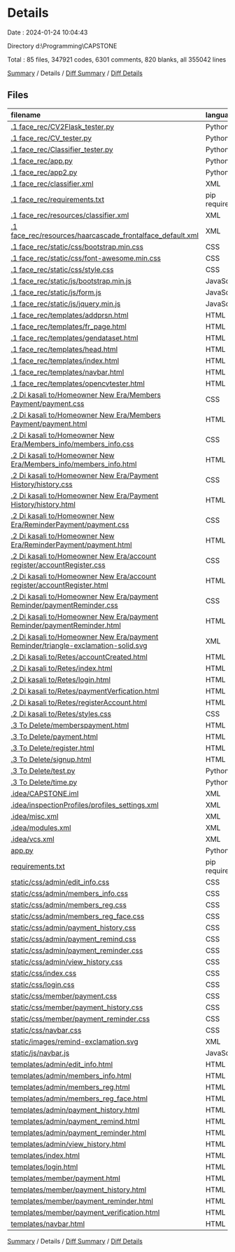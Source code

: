 # Details

Date : 2024-01-24 10:04:43

Directory d:\\Programming\\CAPSTONE

Total : 85 files,  347921 codes, 6301 comments, 820 blanks, all 355042 lines

[Summary](results.md) / Details / [Diff Summary](diff.md) / [Diff Details](diff-details.md)

## Files
| filename | language | code | comment | blank | total |
| :--- | :--- | ---: | ---: | ---: | ---: |
| [.1 face_rec/CV2Flask_tester.py](/.1%20face_rec/CV2Flask_tester.py) | Python | 22 | 0 | 6 | 28 |
| [.1 face_rec/CV_tester.py](/.1%20face_rec/CV_tester.py) | Python | 9 | 5 | 5 | 19 |
| [.1 face_rec/Classifier_tester.py](/.1%20face_rec/Classifier_tester.py) | Python | 12 | 4 | 8 | 24 |
| [.1 face_rec/app.py](/.1%20face_rec/app.py) | Python | 179 | 16 | 59 | 254 |
| [.1 face_rec/app2.py](/.1%20face_rec/app2.py) | Python | 179 | 17 | 59 | 255 |
| [.1 face_rec/classifier.xml](/.1%20face_rec/classifier.xml) | XML | 156,793 | 0 | 1 | 156,794 |
| [.1 face_rec/requirements.txt](/.1%20face_rec/requirements.txt) | pip requirements | 49 | 0 | 0 | 49 |
| [.1 face_rec/resources/classifier.xml](/.1%20face_rec/resources/classifier.xml) | XML | 156,793 | 0 | 1 | 156,794 |
| [.1 face_rec/resources/haarcascade_frontalface_default.xml](/.1%20face_rec/resources/haarcascade_frontalface_default.xml) | XML | 29,818 | 5,894 | 1 | 35,713 |
| [.1 face_rec/static/css/bootstrap.min.css](/.1%20face_rec/static/css/bootstrap.min.css) | CSS | 1 | 6 | 0 | 7 |
| [.1 face_rec/static/css/font-awesome.min.css](/.1%20face_rec/static/css/font-awesome.min.css) | CSS | 1 | 3 | 1 | 5 |
| [.1 face_rec/static/css/style.css](/.1%20face_rec/static/css/style.css) | CSS | 8 | 0 | 2 | 10 |
| [.1 face_rec/static/js/bootstrap.min.js](/.1%20face_rec/static/js/bootstrap.min.js) | JavaScript | 1 | 6 | 0 | 7 |
| [.1 face_rec/static/js/form.js](/.1%20face_rec/static/js/form.js) | JavaScript | 24 | 0 | 5 | 29 |
| [.1 face_rec/static/js/jquery.min.js](/.1%20face_rec/static/js/jquery.min.js) | JavaScript | 3 | 1 | 0 | 4 |
| [.1 face_rec/templates/addprsn.html](/.1%20face_rec/templates/addprsn.html) | HTML | 48 | 0 | 3 | 51 |
| [.1 face_rec/templates/fr_page.html](/.1%20face_rec/templates/fr_page.html) | HTML | 16 | 0 | 5 | 21 |
| [.1 face_rec/templates/gendataset.html](/.1%20face_rec/templates/gendataset.html) | HTML | 24 | 0 | 4 | 28 |
| [.1 face_rec/templates/head.html](/.1%20face_rec/templates/head.html) | HTML | 8 | 0 | 3 | 11 |
| [.1 face_rec/templates/index.html](/.1%20face_rec/templates/index.html) | HTML | 50 | 0 | 5 | 55 |
| [.1 face_rec/templates/navbar.html](/.1%20face_rec/templates/navbar.html) | HTML | 8 | 2 | 0 | 10 |
| [.1 face_rec/templates/opencvtester.html](/.1%20face_rec/templates/opencvtester.html) | HTML | 10 | 0 | 0 | 10 |
| [.2 Di kasali to/Homeowner New Era/Members Payment/payment.css](/.2%20Di%20kasali%20to/Homeowner%20New%20Era/Members%20Payment/payment.css) | CSS | 42 | 6 | 4 | 52 |
| [.2 Di kasali to/Homeowner New Era/Members Payment/payment.html](/.2%20Di%20kasali%20to/Homeowner%20New%20Era/Members%20Payment/payment.html) | HTML | 22 | 0 | 1 | 23 |
| [.2 Di kasali to/Homeowner New Era/Members_info/members_info.css](/.2%20Di%20kasali%20to/Homeowner%20New%20Era/Members_info/members_info.css) | CSS | 111 | 6 | 8 | 125 |
| [.2 Di kasali to/Homeowner New Era/Members_info/members_info.html](/.2%20Di%20kasali%20to/Homeowner%20New%20Era/Members_info/members_info.html) | HTML | 98 | 4 | 12 | 114 |
| [.2 Di kasali to/Homeowner New Era/Payment History/history.css](/.2%20Di%20kasali%20to/Homeowner%20New%20Era/Payment%20History/history.css) | CSS | 67 | 2 | 4 | 73 |
| [.2 Di kasali to/Homeowner New Era/Payment History/history.html](/.2%20Di%20kasali%20to/Homeowner%20New%20Era/Payment%20History/history.html) | HTML | 53 | 0 | 8 | 61 |
| [.2 Di kasali to/Homeowner New Era/ReminderPayment/payment.css](/.2%20Di%20kasali%20to/Homeowner%20New%20Era/ReminderPayment/payment.css) | CSS | 63 | 2 | 5 | 70 |
| [.2 Di kasali to/Homeowner New Era/ReminderPayment/payment.html](/.2%20Di%20kasali%20to/Homeowner%20New%20Era/ReminderPayment/payment.html) | HTML | 54 | 0 | 9 | 63 |
| [.2 Di kasali to/Homeowner New Era/account register/accountRegister.css](/.2%20Di%20kasali%20to/Homeowner%20New%20Era/account%20register/accountRegister.css) | CSS | 208 | 13 | 37 | 258 |
| [.2 Di kasali to/Homeowner New Era/account register/accountRegister.html](/.2%20Di%20kasali%20to/Homeowner%20New%20Era/account%20register/accountRegister.html) | HTML | 79 | 14 | 13 | 106 |
| [.2 Di kasali to/Homeowner New Era/payment Reminder/paymentReminder.css](/.2%20Di%20kasali%20to/Homeowner%20New%20Era/payment%20Reminder/paymentReminder.css) | CSS | 48 | 1 | 2 | 51 |
| [.2 Di kasali to/Homeowner New Era/payment Reminder/paymentReminder.html](/.2%20Di%20kasali%20to/Homeowner%20New%20Era/payment%20Reminder/paymentReminder.html) | HTML | 23 | 0 | 0 | 23 |
| [.2 Di kasali to/Homeowner New Era/payment Reminder/triangle-exclamation-solid.svg](/.2%20Di%20kasali%20to/Homeowner%20New%20Era/payment%20Reminder/triangle-exclamation-solid.svg) | XML | 1 | 0 | 0 | 1 |
| [.2 Di kasali to/Retes/accountCreated.html](/.2%20Di%20kasali%20to/Retes/accountCreated.html) | HTML | 24 | 1 | 3 | 28 |
| [.2 Di kasali to/Retes/index.html](/.2%20Di%20kasali%20to/Retes/index.html) | HTML | 22 | 0 | 1 | 23 |
| [.2 Di kasali to/Retes/login.html](/.2%20Di%20kasali%20to/Retes/login.html) | HTML | 41 | 3 | 8 | 52 |
| [.2 Di kasali to/Retes/paymentVerfication.html](/.2%20Di%20kasali%20to/Retes/paymentVerfication.html) | HTML | 23 | 1 | 3 | 27 |
| [.2 Di kasali to/Retes/registerAccount.html](/.2%20Di%20kasali%20to/Retes/registerAccount.html) | HTML | 23 | 1 | 4 | 28 |
| [.2 Di kasali to/Retes/styles.css](/.2%20Di%20kasali%20to/Retes/styles.css) | CSS | 109 | 14 | 15 | 138 |
| [.3 To Delete/memberspayment.html](/.3%20To%20Delete/memberspayment.html) | HTML | 53 | 2 | 13 | 68 |
| [.3 To Delete/payment.html](/.3%20To%20Delete/payment.html) | HTML | 16 | 0 | 4 | 20 |
| [.3 To Delete/register.html](/.3%20To%20Delete/register.html) | HTML | 203 | 11 | 36 | 250 |
| [.3 To Delete/signup.html](/.3%20To%20Delete/signup.html) | HTML | 31 | 0 | 17 | 48 |
| [.3 To Delete/test.py](/.3%20To%20Delete/test.py) | Python | 30 | 6 | 12 | 48 |
| [.3 To Delete/time.py](/.3%20To%20Delete/time.py) | Python | 6 | 2 | 4 | 12 |
| [.idea/CAPSTONE.iml](/.idea/CAPSTONE.iml) | XML | 10 | 0 | 0 | 10 |
| [.idea/inspectionProfiles/profiles_settings.xml](/.idea/inspectionProfiles/profiles_settings.xml) | XML | 6 | 0 | 0 | 6 |
| [.idea/misc.xml](/.idea/misc.xml) | XML | 10 | 0 | 0 | 10 |
| [.idea/modules.xml](/.idea/modules.xml) | XML | 8 | 0 | 0 | 8 |
| [.idea/vcs.xml](/.idea/vcs.xml) | XML | 6 | 0 | 0 | 6 |
| [app.py](/app.py) | Python | 464 | 87 | 100 | 651 |
| [requirements.txt](/requirements.txt) | pip requirements | 39 | 0 | 0 | 39 |
| [static/css/admin/edit_info.css](/static/css/admin/edit_info.css) | CSS | 82 | 3 | 21 | 106 |
| [static/css/admin/members_info.css](/static/css/admin/members_info.css) | CSS | 63 | 5 | 16 | 84 |
| [static/css/admin/members_reg.css](/static/css/admin/members_reg.css) | CSS | 66 | 3 | 13 | 82 |
| [static/css/admin/members_reg_face.css](/static/css/admin/members_reg_face.css) | CSS | 45 | 3 | 2 | 50 |
| [static/css/admin/payment_history.css](/static/css/admin/payment_history.css) | CSS | 70 | 2 | 13 | 85 |
| [static/css/admin/payment_remind.css](/static/css/admin/payment_remind.css) | CSS | 56 | 0 | 9 | 65 |
| [static/css/admin/payment_reminder.css](/static/css/admin/payment_reminder.css) | CSS | 58 | 5 | 13 | 76 |
| [static/css/admin/view_history.css](/static/css/admin/view_history.css) | CSS | 38 | 1 | 1 | 40 |
| [static/css/index.css](/static/css/index.css) | CSS | 25 | 0 | 6 | 31 |
| [static/css/login.css](/static/css/login.css) | CSS | 154 | 5 | 39 | 198 |
| [static/css/member/payment.css](/static/css/member/payment.css) | CSS | 46 | 6 | 14 | 66 |
| [static/css/member/payment_history.css](/static/css/member/payment_history.css) | CSS | 67 | 2 | 4 | 73 |
| [static/css/member/payment_reminder.css](/static/css/member/payment_reminder.css) | CSS | 68 | 0 | 14 | 82 |
| [static/css/navbar.css](/static/css/navbar.css) | CSS | 166 | 36 | 42 | 244 |
| [static/images/remind-exclamation.svg](/static/images/remind-exclamation.svg) | XML | 1 | 0 | 0 | 1 |
| [static/js/navbar.js](/static/js/navbar.js) | JavaScript | 0 | 0 | 1 | 1 |
| [templates/admin/edit_info.html](/templates/admin/edit_info.html) | HTML | 108 | 0 | 5 | 113 |
| [templates/admin/members_info.html](/templates/admin/members_info.html) | HTML | 88 | 1 | 6 | 95 |
| [templates/admin/members_reg.html](/templates/admin/members_reg.html) | HTML | 227 | 5 | 39 | 271 |
| [templates/admin/members_reg_face.html](/templates/admin/members_reg_face.html) | HTML | 25 | 0 | 5 | 30 |
| [templates/admin/payment_history.html](/templates/admin/payment_history.html) | HTML | 42 | 0 | 4 | 46 |
| [templates/admin/payment_remind.html](/templates/admin/payment_remind.html) | HTML | 29 | 13 | 4 | 46 |
| [templates/admin/payment_reminder.html](/templates/admin/payment_reminder.html) | HTML | 67 | 59 | 12 | 138 |
| [templates/admin/view_history.html](/templates/admin/view_history.html) | HTML | 28 | 1 | 4 | 33 |
| [templates/index.html](/templates/index.html) | HTML | 19 | 0 | 3 | 22 |
| [templates/login.html](/templates/login.html) | HTML | 63 | 1 | 12 | 76 |
| [templates/member/payment.html](/templates/member/payment.html) | HTML | 23 | 0 | 4 | 27 |
| [templates/member/payment_history.html](/templates/member/payment_history.html) | HTML | 40 | 0 | 4 | 44 |
| [templates/member/payment_reminder.html](/templates/member/payment_reminder.html) | HTML | 28 | 13 | 6 | 47 |
| [templates/member/payment_verification.html](/templates/member/payment_verification.html) | HTML | 12 | 0 | 4 | 16 |
| [templates/navbar.html](/templates/navbar.html) | HTML | 68 | 7 | 9 | 84 |

[Summary](results.md) / Details / [Diff Summary](diff.md) / [Diff Details](diff-details.md)